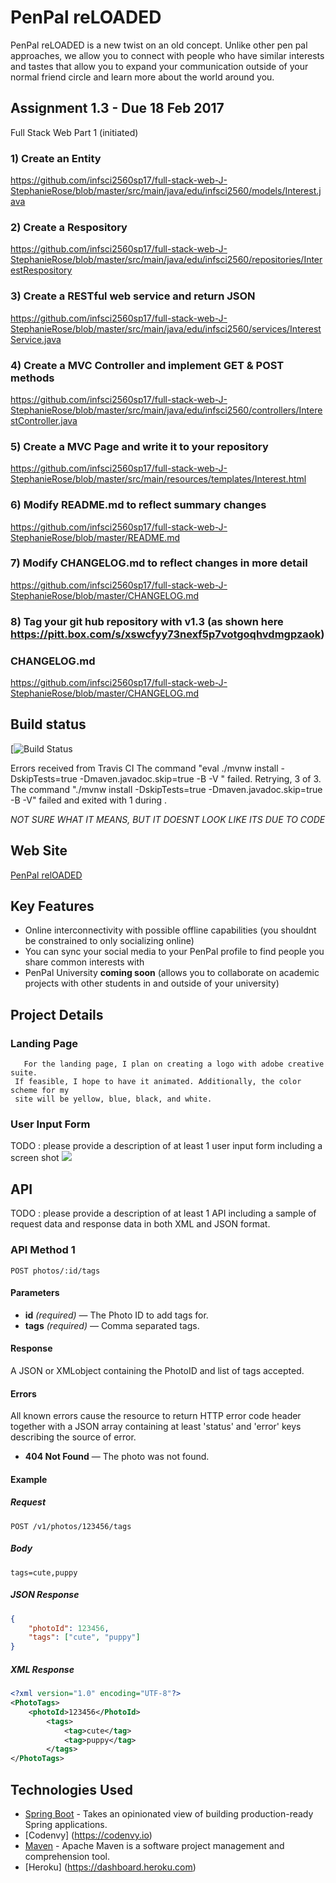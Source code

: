 # PenPal reLOADED

PenPal reLOADED is a new twist on an old concept. Unlike other pen pal approaches, we allow you to connect with people who have similar interests and tastes that allow you to expand your communication outside of your normal friend circle and learn more about the world around you. 


## Assignment 1.3 - Due 18 Feb 2017

   Full Stack Web Part 1 (initiated)
   
### 1) Create an Entity
  https://github.com/infsci2560sp17/full-stack-web-J-StephanieRose/blob/master/src/main/java/edu/infsci2560/models/Interest.java
   
### 2) Create a Respository
  https://github.com/infsci2560sp17/full-stack-web-J-StephanieRose/blob/master/src/main/java/edu/infsci2560/repositories/InterestRespository
   
### 3) Create a RESTful web service and return JSON
  https://github.com/infsci2560sp17/full-stack-web-J-StephanieRose/blob/master/src/main/java/edu/infsci2560/services/InterestService.java
   
### 4) Create a MVC Controller and implement GET & POST methods
  https://github.com/infsci2560sp17/full-stack-web-J-StephanieRose/blob/master/src/main/java/edu/infsci2560/controllers/InterestController.java
   
### 5) Create a MVC Page and write it to your repository
  https://github.com/infsci2560sp17/full-stack-web-J-StephanieRose/blob/master/src/main/resources/templates/Interest.html
   
### 6) Modify README.md to reflect summary changes
  https://github.com/infsci2560sp17/full-stack-web-J-StephanieRose/blob/master/README.md
   
### 7) Modify CHANGELOG.md to reflect changes in more detail
  https://github.com/infsci2560sp17/full-stack-web-J-StephanieRose/blob/master/CHANGELOG.md
   
### 8) Tag your git hub repository with v1.3 (as shown here https://pitt.box.com/s/xswcfyy73nexf5p7votgoqhvdmgpzaok)

### CHANGELOG.md
https://github.com/infsci2560sp17/full-stack-web-J-StephanieRose/blob/master/CHANGELOG.md

## Build status

[![Build Status](https://travis-ci.org/infsci2560sp17/full-stack-web-J-StephanieRose.svg?branch=master)

Errors received from Travis CI
The command "eval ./mvnw install -DskipTests=true -Dmaven.javadoc.skip=true -B -V " failed. Retrying, 3 of 3.
The command "./mvnw install -DskipTests=true -Dmaven.javadoc.skip=true -B -V" failed and exited with 1 during .

*NOT SURE WHAT IT MEANS, BUT IT DOESNT LOOK LIKE ITS DUE TO CODE*

## Web Site

[PenPal relOADED](https://full-stack-web-j-stephanierose.herokuapp.com/)


## Key Features

* Online interconnectivity with possible offline capabilities (you shouldnt be constrained to only socializing online)
* You can sync your social media to your PenPal profile to find people you share common interests with
* PenPal University **coming soon** (allows you to collaborate on academic projects with other students in and outside of your university)

## Project Details

### Landing Page

       For the landing page, I plan on creating a logo with adobe creative suite.
     If feasible, I hope to have it animated. Additionally, the color scheme for my 
     site will be yellow, blue, black, and white. 
       

### User Input Form

TODO : please provide a description of at least 1 user input form including a screen shot ![](https://.../image.jpg)

## API

TODO : please provide a description of at least 1 API including a sample of request data and response data in both XML and JSON format.

### API Method 1

    POST photos/:id/tags

#### Parameters

- **id** _(required)_ — The Photo ID to add tags for.
- **tags** _(required)_ — Comma separated tags.

#### Response

A JSON or XMLobject containing the PhotoID and list of tags accepted.

#### Errors

All known errors cause the resource to return HTTP error code header together with a JSON array containing at least 'status' and 'error' keys describing the source of error.

- **404 Not Found** — The photo was not found.

#### Example

##### Request

    POST /v1/photos/123456/tags

##### Body

    tags=cute,puppy


##### JSON Response

```json
{
    "photoId": 123456,
    "tags": ["cute", "puppy"]
}
```

##### XML Response

```xml
<?xml version="1.0" encoding="UTF-8"?>
<PhotoTags>
    <photoId>123456</PhotoId>
        <tags>
            <tag>cute</tag>
            <tag>puppy</tag>
        </tags>
</PhotoTags>
```

## Technologies Used

- [Spring Boot](https://projects.spring.io/spring-boot/) - Takes an opinionated view of building production-ready Spring applications.
- [Codenvy] (https://codenvy.io)
- [Maven](https://maven.apache.org/) - Apache Maven is a software project management and comprehension tool.
- [Heroku] (https://dashboard.heroku.com)
